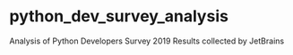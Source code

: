 # python_dev_survey_analysis
Analysis of Python Developers Survey 2019 Results collected by JetBrains
